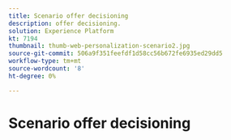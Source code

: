 ```yaml
---
title: Scenario offer decisioning
description: offer decisioning.
solution: Experience Platform
kt: 7194
thumbnail: thumb-web-personalization-scenario2.jpg
source-git-commit: 506a9f351feefdf1d58cc56b672fe6935ed29dd5
workflow-type: tm+mt
source-wordcount: '8'
ht-degree: 0%

---
```




# Scenario offer decisioning
